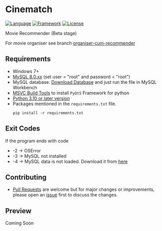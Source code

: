# Cinematch

[![Language](https://img.shields.io/badge/Written%20Language-Python-9cf?style=for-the-badge)](https://python.org/about/)
[![Framework](https://img.shields.io/badge/Framework-PyQt5-important?style=for-the-badge)](https://riverbankcomputing.com/software/pyqt/download)
[![License](https://img.shields.io/badge/License-MIT-green?style=for-the-badge)](https://github.com/lakshya076/Cinematch/blob/master/LICENSE.txt)

Movie Recommender (Beta stage)

For movie organiser
see branch [organiser-cum-recommender](https://github.com/lakshya076/Cinematch/tree/organiser-cum-recommender)


## Requirements
- Windows 7+
- [MySQL 8.0.xx](https://dev.mysql.com/downloads/installer/) (set user = "root" and password = "root")
- MySQL database. [Download Database](https://onedrive.live.com/download?resid=CE0726DF5343E9A8%21107&authkey=!AG5TfhYfUiOcQT8) and just run the file in MySQL Workbench
- [MSVC Build Tools](https://visualstudio.microsoft.com/downloads/?q=build+tools) to install `PyQt5` Framework for python
- [Python 3.10 or later version](https://www.python.org/downloads/)
- Packages mentioned in the `requirements.txt` file.
  ```python3
  pip install -r requirements.txt
  ```
  
## Exit Codes
If the program ends with code
- -2 -> OSError
- -3 -> MySQL not installed
- -4 -> MySQL data is not loaded. Download it from [here](https://onedrive.live.com/download?resid=CE0726DF5343E9A8%21107&authkey=!AG5TfhYfUiOcQT8)
  
## Contributing
- [Pull Requests](https://github.com/lakshya076/Cinematch/pulls) are welcome but for major changes or improvements, please open an [issue](https://github.com/lakshya076/Cinematch/issues) first to discuss the changes.

## Preview
Coming Soon
